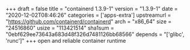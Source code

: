 +++
draft = false
title = "containerd 1.3.9-1"
version = "1.3.9-1"
date = "2020-12-02T08:46:26"
categories = ['apps-extra']
upstreamurl = "https://github.com/containerd/containerd"
arch = "x86_64"
size = "24516860"
usize = "113421514"
sha1sum = "0ebf629ee73643a683d48f326d7481126bb68566"
depends = "['glibc', 'runc']"
+++
open and reliable container runtime